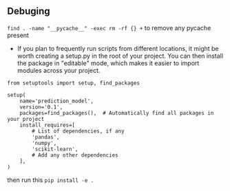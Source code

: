 ## Debuging 
`find . -name "__pycache__" -exec rm -rf {} +` to remove any pycache present

- If you plan to frequently run scripts from different locations, it might be worth creating a setup.py in the root of your project. You can then install the package in "editable" mode, which makes it easier to import modules across your project.

```
from setuptools import setup, find_packages

setup(
    name='prediction_model',
    version='0.1',
    packages=find_packages(),  # Automatically find all packages in your project
    install_requires=[
        # List of dependencies, if any
        'pandas',
        'numpy',
        'scikit-learn',
        # Add any other dependencies
    ],
)

```

then run this `pip install -e .`